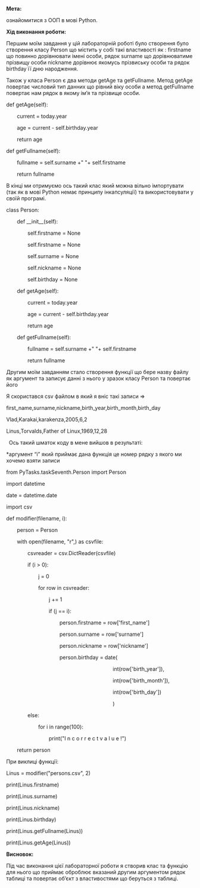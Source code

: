 ﻿**Мета:**

ознайомитися з ООП в мові Python.


**Хід виконання роботи:**

Першим моїм завдання у цій лабораторній роботі було створення було створення класу Person  що містить у собі такі властивості як : firstname що повинно дорівнювати імені особи, рядок surname що дорівнюватиме прізвищу особи     nickname дорівнює якомусь прізвиську особи та рядок birthday її дню народження.

Також у класа Person є два методи getAge та getFullname. Метод getAge повертає числовий тип данних що рівний віку особи а метод getFullname повертає нам рядок в якому ім’я та прізвище особи.

def getAge(self):

`    `current = today.year

`    `age = current - self.birthday.year

`    `return age

def getFullname(self):

`    `fullname = self.surname +" "+ self.firstname

`    `return fullname

В кінці ми отримуємо ось такий клас який можна вільно імпортувати (так як в мові Python немає принципу інкапсуляції) та використовувати у своїй програмі.

class Person:

`    `def \_\_init\_\_(self):

`        `self.firstname = None

`        `self.firstname = None

`        `self.surname = None

`        `self.nickname = None

`        `self.birthday = None

`    `def getAge(self):

`        `current = today.year

`        `age = current - self.birthday.year

`        `return age

`    `def getFullname(self):

`        `fullname = self.surname +" "+ self.firstname

`        `return fullname

Другим моїм завданням стало створення функції що бере назву файлу як аргумент та записує данні з нього у зразок класу Person та повертає його

Я скористався csv файлом в який я вніс такі записи =>

first\_name,surname,nickname,birth\_year,birth\_month,birth\_day

Vlad,Karakai,karakenza,2005,6,2

Linus,Torvalds,Father of Linux,1969,12,28

` `Ось такий шматок коду в мене вийшов в результаті:

\*аргумент “i” який приймає дана функція це номер рядку з якого ми хочемо взяти записи

from PyTasks.taskSeventh.Person import Person

import datetime

date = datetime.date

import csv

def modifier(filename, i):

`    `person = Person

`    `with open(filename, "r",) as csvfile:

`        `csvreader = csv.DictReader(csvfile)

`        `if (i > 0):

`            `j = 0

`            `for row in csvreader:

`                `j += 1

`                `if (j == i):

`                    `person.firstname = row['first\_name']

`                    `person.surname = row['surname']

`                    `person.nickname = row['nickname']

`                    `person.birthday = date(

`                                        `int(row['birth\_year']), 

`                                        `int(row['birth\_month']), 

`                                        `int(row['birth\_day'])

`                                        `)

`        `else:

`            `for i in range(100):

`                `print("I n c o r r e c t   v a l u e !")

`    `return person

При виклиці функції:

Linus = modifier("persons.csv", 2)

print(Linus.firstname)

print(Linus.surname)

print(Linus.nickname)

print(Linus.birthday)

print(Linus.getFullname(Linus))

print(Linus.getAge(Linus))


**Висновок:**

Під час виконання цієї лабораторної роботи я створив клас та функцію для нього що приймає оброблює вказаний другим аргументом рядок таблиці та повертає об’єкт з властивостями що беруться з таблиці.